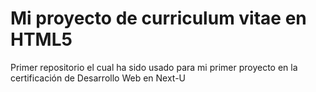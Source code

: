 # Mi proyecto de curriculum vitae en HTML5
Primer repositorio el cual ha sido usado para mi primer proyecto en la certificación de Desarrollo Web en Next-U
